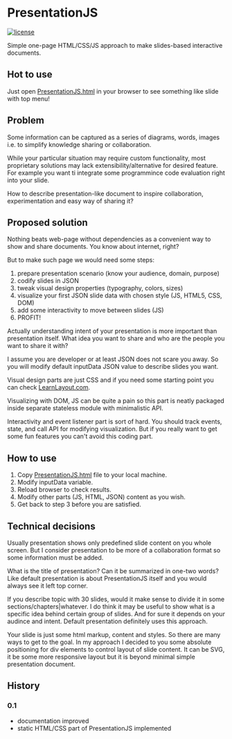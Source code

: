 # PresentationJS

[![license](https://img.shields.io/badge/license-MIT-blue.svg)](LICENSE)

Simple one-page HTML/CSS/JS approach to make slides-based interactive documents.

## Hot to use

Just open [PresentationJS.html](PresentationJS.html) in your browser to see something like slide with top menu!

## Problem

Some information can be captured as a series of diagrams, words, images i.e. to simplify knowledge sharing or collaboration.

While your particular situation may require custom functionality, most proprietary solutions may lack extensibility/alternative for desired feature. For example you want ti integrate some programmince code evaluation right into your slide.

How to describe presentation-like document to inspire collaboration, experimentation and easy way of sharing it?

## Proposed solution

Nothing beats web-page without dependencies as a convenient way to show and share documents. You know about internet, right?

But to make such page we would need some steps:

1. prepare presentation scenario (know your audience, domain, purpose)
2. codify slides in JSON
2. tweak visual design properties (typography, colors, sizes)
4. visualize your first JSON slide data with chosen style (JS, HTML5, CSS, DOM)
5. add some interactivity to move between slides (JS)
6. PROFIT!

Actually understanding intent of your presentation is more important than presentation itself. What idea you want to share and who are the people you want to share it with?

I assume you are developer or at least JSON does not scare you away. So you will modify default inputData JSON value to describe slides you want.

Visual design parts are just CSS and if you need some starting point you can check [LearnLayout.com](http://learnlayout.com/).

Visualizing with DOM, JS can be quite a pain so this part is neatly packaged inside separate stateless module with minimalistic API.

Interactivity and event listener part is sort of hard. You should track events, state, and call API for modifying visualization. But if you really want to get some fun features you can't avoid this coding part.

## How to use

1. Copy [PresentationJS.html](PresentationJS.html) file to your local machine.
2. Modify inputData variable.
3. Reload browser to check results.
4. Modify other parts (JS, HTML, JSON) content as you wish.
5. Get back to step 3 before you are satisfied.

## Technical decisions

Usually presentation shows only predefined slide content on you whole screen. But I consider presentation to be more of a collaboration format so some information must be added.

What is the title of presentation? Can it be summarized in one-two words? Like default presentation is about PresentationJS itself and you would always see it left top corner.

If you describe topic with 30 slides, would it make sense to divide it in some sections/chapters|whatever. I do think it may be useful to show what is a specific idea behind certain group of slides. And for sure it depends on your audince and intent. Default presentation definitely uses this approach.

Your slide is just some html markup, content and styles. So there are many ways to get to the goal. In my approach I decided to you some absolute positioning for div elements to control layout of slide content. It can be SVG, it be some more responsive layout but it is beyond minimal simple presentation document.

## History

### 0.1
 - documentation improved
 - static HTML/CSS part of PresentationJS implemented